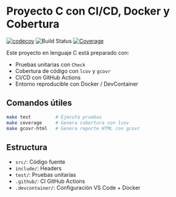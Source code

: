 # Proyecto C con CI/CD, Docker y Cobertura
[![codecov](https://codecov.io/gh/BullSala/BullSala-proyecto-c/branch/main/graph/badge.svg)](https://codecov.io/gh/BullSala/BullSala-proyecto-c)
![Build Status](https://github.com/BullSala/BullSala-proyecto-c/actions/workflows/ci.yml/badge.svg)
[![Coverage](https://img.shields.io/badge/coverage-manual-brightgreen)](./coverage_html/index.html)

Este proyecto en lenguaje C está preparado con:
- Pruebas unitarias con `Check`
- Cobertura de código con `lcov` y `gcovr`
- CI/CD con GitHub Actions
- Entorno reproducible con Docker / DevContainer
   
## Comandos útiles

```bash
make test         # Ejecuta pruebas
make coverage     # Genera cobertura con lcov
make gcovr-html   # Genera reporte HTML con gcovr
```

## Estructura

- `src/`: Código fuente
- `include/`: Headers
- `test/`: Pruebas unitarias
- `.github/`: CI GitHub Actions
- `.devcontainer/`: Configuración VS Code + Docker
